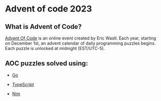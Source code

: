 # Advent of code 2023

## What is Advent of Code?

[Advent Of Code](https://adventofcode.com) is an online event created by Eric Wastl. Each year, starting on December 1st, an advent calendar of daily programming puzzles begins. Each puzzle is unlocked at midnight (EST/UTC-5).

## AOC puzzles solved using:

- [Go](https://go.dev)

- [TypeScript](https://www.typescriptlang.org)

- [Nim](https://nim-lang.org)
